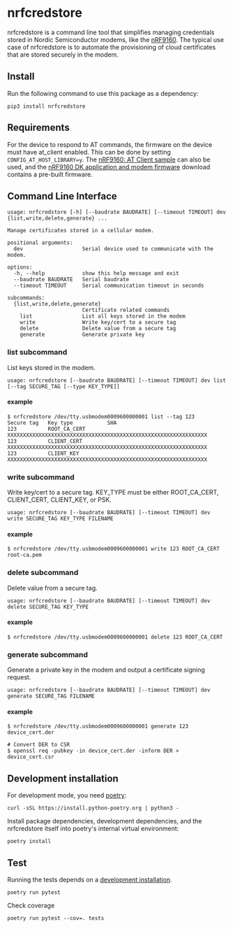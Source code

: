 # nrfcredstore

nrfcredstore is a command line tool that simplifies managing credentials stored in Nordic Semiconductor modems, like the [nRF9160](https://www.nordicsemi.com/products/nrf9160). The typical use case of nrfcredstore is to automate the provisioning of cloud certificates that are stored securely in the modem.

## Install

Run the following command to use this package as a dependency:

    pip3 install nrfcredstore

## Requirements

For the device to respond to AT commands, the firmware on the device must have at_client enabled. This can be done by setting `CONFIG_AT_HOST_LIBRARY=y`. The [nRF9160: AT Client sample](https://developer.nordicsemi.com/nRF_Connect_SDK/doc/latest/nrf/samples/nrf9160/at_client/README.html) can also be used, and the [nRF9160 DK application and modem firmware](https://www.nordicsemi.com/Products/Development-hardware/nRF9160-DK/Download#infotabs) download contains a pre-built firmware.

## Command Line Interface

```
usage: nrfcredstore [-h] [--baudrate BAUDRATE] [--timeout TIMEOUT] dev {list,write,delete,generate} ...

Manage certificates stored in a cellular modem.

positional arguments:
  dev                   Serial device used to communicate with the modem.

options:
  -h, --help            show this help message and exit
  --baudrate BAUDRATE   Serial baudrate
  --timeout TIMEOUT     Serial communication timeout in seconds

subcommands:
  {list,write,delete,generate}
                        Certificate related commands
    list                List all keys stored in the modem
    write               Write key/cert to a secure tag
    delete              Delete value from a secure tag
    generate            Generate private key
```

### list subcommand

List keys stored in the modem.

```
usage: nrfcredstore [--baudrate BAUDRATE] [--timeout TIMEOUT] dev list [--tag SECURE_TAG [--type KEY_TYPE]]
```

#### example

```
$ nrfcredstore /dev/tty.usbmodem0009600000001 list --tag 123
Secure tag   Key type           SHA
123          ROOT_CA_CERT       XXXXXXXXXXXXXXXXXXXXXXXXXXXXXXXXXXXXXXXXXXXXXXXXXXXXXXXXXXXXXXXX
123          CLIENT_CERT        XXXXXXXXXXXXXXXXXXXXXXXXXXXXXXXXXXXXXXXXXXXXXXXXXXXXXXXXXXXXXXXX
123          CLIENT_KEY         XXXXXXXXXXXXXXXXXXXXXXXXXXXXXXXXXXXXXXXXXXXXXXXXXXXXXXXXXXXXXXXX
```

### write subcommand

Write key/cert to a secure tag. KEY_TYPE must be either ROOT_CA_CERT, CLIENT_CERT, CLIENT_KEY, or PSK.

```
usage: nrfcredstore [--baudrate BAUDRATE] [--timeout TIMEOUT] dev write SECURE_TAG KEY_TYPE FILENAME
```

#### example

    $ nrfcredstore /dev/tty.usbmodem0009600000001 write 123 ROOT_CA_CERT root-ca.pem

### delete subcommand

Delete value from a secure tag.

```
usage: nrfcredstore [--baudrate BAUDRATE] [--timeout TIMEOUT] dev delete SECURE_TAG KEY_TYPE
```

#### example

    $ nrfcredstore /dev/tty.usbmodem0009600000001 delete 123 ROOT_CA_CERT

### generate subcommand

Generate a private key in the modem and output a certificate signing request.

```
usage: nrfcredstore [--baudrate BAUDRATE] [--timeout TIMEOUT] dev generate SECURE_TAG FILENAME
```

#### example

    $ nrfcredstore /dev/tty.usbmodem0009600000001 generate 123 device_cert.der

    # Convert DER to CSR
    $ openssl req -pubkey -in device_cert.der -inform DER > device_cert.csr

## Development installation

For development mode, you need [poetry](https://python-poetry.org/):

    curl -sSL https://install.python-poetry.org | python3 -

Install package dependencies, development dependencies, and the nrfcredstore itself into poetry's internal virtual environment:

    poetry install

## Test

Running the tests depends on a [development installation](#development-installation).

    poetry run pytest

Check coverage

    poetry run pytest --cov=. tests